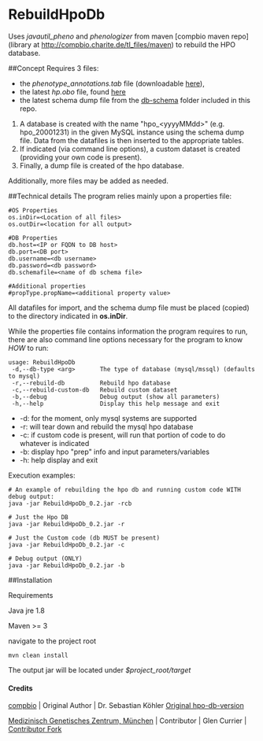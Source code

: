 # RebuildHpoDb

Uses _javautil_pheno_ and _phenologizer_ from maven [compbio maven repo](library at http://compbio.charite.de/tl_files/maven) to rebuild the HPO database.

##Concept
Requires 3 files: 
- the _phenotype_annotations.tab_ file (downloadable [here](http://compbio.charite.de/jenkins/job/hpo.annotations/lastStableBuild/)), 
- the latest _hp.obo_ file, found [here](http://purl.obolibrary.org/obo/hp.obo) 
- the latest schema dump file from the [db-schema](db-schema) folder included in this repo.

1. A database is created with the name "hpo_\<yyyyMMdd>" (e.g. hpo_20001231) in the given MySQL instance using the schema dump file. Data from the datafiles is then inserted to the appropriate tables.
2. If indicated (via command line options), a custom dataset is created (providing your own code is present).
3. Finally, a dump file is created of the hpo database.

Additionally, more files may be added as needed.

##Technical details
The program relies mainly upon a properties file:
````
#OS Properties
os.inDir=<Location of all files>
os.outDir=<location for all output>

#DB Properties
db.host=<IP or FQDN to DB host>
db.port=<DB port>
db.username=<db username>
db.password=<db password>
db.schemafile=<name of db schema file>

#Additional properties 
#propType.propName=<additional property value>

````

All datafiles for import, and the schema dump file must be placed (copied) to the directory indicated in __os.inDir__.

While the properties file contains information the program requires to run, there are also command line options necessary for the program to know _HOW_ to run:
````
usage: RebuildHpoDb
 -d,--db-type <arg>       The type of database (mysql/mssql) (defaults to mysql)
 -r,--rebuild-db          Rebuild hpo database
 -c,--rebuild-custom-db   Rebuild custom dataset
 -b,--debug               Debug output (show all parameters)
 -h,--help                Display this help message and exit

````
- -d: for the moment, only mysql systems are supported
- -r: will tear down and rebuild the mysql hpo database
- -c: if custom code is present, will run that portion of code to do whatever is indicated
- -b: display hpo "prep" info and input parameters/variables
- -h: help display and exit

Execution examples:
````
# An example of rebuilding the hpo db and running custom code WITH debug output:
java -jar RebuildHpoDb_0.2.jar -rcb

# Just the Hpo DB
java -jar RebuildHpoDb_0.2.jar -r

# Just the Custom code (db MUST be present)
java -jar RebuildHpoDb_0.2.jar -c

# Debug output (ONLY)
java -jar RebuildHpoDb_0.2.jar -b
````

##Installation

Requirements

Java jre 1.8

Maven >= 3

navigate to the project root
 ```
 mvn clean install
 ```
 
The output jar will be located under _$project_root/target_
 
#### Credits

[compbio](http://drseb.github.io/science/cv/) | Original Author | Dr. Sebastian Köhler  [Original hpo-db-version](https://github.com/drseb/hpo-db-version) 

[Medizinisch Genetisches Zentrum, München](https://www.mgz-muenchen.de/startseite.html) | Contributor | Glen Currier | [Contributor Fork](https://github.com/gcurrier/hpo-db-version/tree/mgz-customization)
 
 